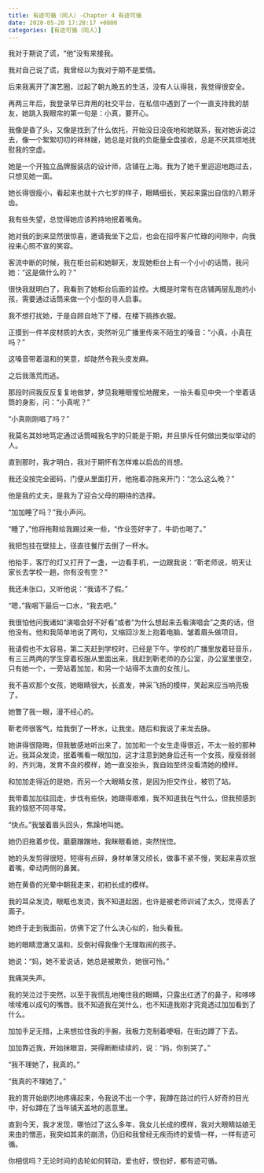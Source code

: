 ```yaml
---
title: 有迹可循（同人）-Chapter 4 有迹可循
date: 2020-05-20 17:28:17 +0800
categories: [有迹可循（同人）]
---
```


我对于期说了谎，“他”没有来接我。

我对自己说了谎，我曾经以为我对于期不是爱情。

后来我离开了演艺圈，过起了朝九晚五的生活，没有人认得我，我觉得很安全。

再两三年后，我登录早已弃用的社交平台，在私信中遇到了一个一直支持我的朋友，她跳入我眼帘的第一句是：小真，要开心。

我像是昏了头，又像是找到了什么依托，开始没日没夜地和她联系，我对她诉说过去，像一个絮絮叨叨的祥林嫂，她总是对我的负能量全盘接收，总是不厌其烦地抚慰我的空虚。

她是一个开独立品牌服装店的设计师，店铺在上海。我为了她千里迢迢地跑过去，只想见她一面。

她长得很瘦小，看起来也就十六七岁的样子，眼睛细长，笑起来露出自信的八颗牙齿。

我有些失望，总觉得她应该矜持地抿着嘴角。

她对我的到来显然很惊喜，邀请我坐下之后，也会在招呼客户忙碌的间隙中，向我投来心照不宣的笑容。

客流中断的时候，我在柜台前和她聊天，发现她柜台上有一个小小的话筒，我问她：“这是做什么的？”

很快我就明白了，我看到了她柜台后面的监控。大概是时常有在店铺两层乱跑的小孩，需要通过话筒来做一个小型的寻人启事。

我不想打扰她，于是自顾自地下了楼，在楼下挑拣衣服。

正摸到一件羊皮材质的大衣，突然听见广播里传来不陌生的嗓音：“小真，小真在吗？”

这嗓音带着温和的笑意，却陡然令我头皮发麻。

之后我落荒而逃。

那段时间我反反复复地做梦，梦见我睡眼惺忪地醒来，一抬头看见中央一个举着话筒的身影，问：“小真呢？”

“小真刚刚唱了吗？”

我莫名其妙地笃定通过话筒喊我名字的只能是于期，并且排斥任何做出类似举动的人。

直到那时，我才明白，我对于期怀有怎样难以启齿的肖想。

我还没按完全密码，门便从里面打开，他拖着凉拖来开门：“怎么这么晚？”

他是我的丈夫，是我为了迎合父母的期待的选择。

“加加睡了吗？”我小声问。

“睡了，”他将拖鞋给我踢过来一些，“作业签好字了，牛奶也喝了。”

我把包挂在壁挂上，径直往餐厅去倒了一杯水。

他抬手，客厅的灯又打开了一盏，一边看手机，一边跟我说：“靳老师说，明天让家长去学校一趟，你有没有空？”

我还未张口，又听他说：“我请不了假。”

“嗯，”我咽下最后一口水，“我去吧。”

我很怕他问我诸如“演唱会好不好看”或者“为什么想起来去看演唱会”之类的话，但他没有。他和我简单地说了两句，又缩回沙发上抱着电脑，皱着眉头做项目。

我请假也不太容易，第二天赶到学校时，已经是下午。学校的广播里放着轻音乐，有三三两两的学生穿着校服从里面出来，我赶到靳老师的办公室，办公室里很空，只有她一个，一旁站着加加，和另一个站得不太直的女孩儿。

我不喜欢那个女孩，她眼睛很大，长直发，神采飞扬的模样，笑起来应当响亮极了。

她瞥了我一眼，漫不经心的。

靳老师很客气，给我倒了一杯水，让我坐。随后和我说了来龙去脉。

她讲得很隐晦，但我敏感地听出来了，加加和一个女生走得很近，不太一般的那种近。我耳朵发烫，抿着嘴看一眼加加，这才注意到她身后还有一个女孩，瘦瘦弱弱的，齐刘海，发育不良的模样，她一直没抬头，我自始至终没看清她的模样。

和加加走得近的是她，而另一个大眼睛女孩，是因为拒交作业，被罚了站。

我带着加加往回走，步伐有些快，她跟得艰难，我不知道我在气什么，但我预感到我的恼怒不同寻常。

“快点。”我皱着眉头回头，焦躁地叫她。

她仍旧拖着步伐，磨磨蹭蹭地，我眯眼看她，突然恍惚。

她的头发剪得很短，短得有点碎，身材单薄又颀长，做事不紧不慢，笑起来喜欢抿着嘴，牵动两侧的鼻翼。

她在黄昏的光晕中朝我走来，初初长成的模样。

我的耳朵发烫，眼眶也发烫，我不知道起因，也许是被老师训诫了太久，觉得丢了面子。

她终于走到我面前，仿佛下定了什么决心似的，抬头看我。

她的眼睛澄澈又温和，反倒衬得我像个无理取闹的孩子。

她说：“妈，她不爱说话，她总是被欺负，她很可怜。”

我痛哭失声。

我的哭泣过于突然，以至于我慌乱地掩住我的眼睛，只露出红透了的鼻子，和哆哆嗦嗦难以成句的嘴唇。我不知道我在哭什么，也不知道我刚才究竟透过加加看到了什么。

加加手足无措，上来想拉住我的手腕，我极力克制着哽咽，在街边蹲了下去。

加加靠近我，开始抹眼泪，哭得断断续续的，说：“妈，你别哭了。”

“我不理她了，我真的。”

“我真的不理她了。”

我的胃开始剧烈地疼痛起来，令我说不出一个字，我蹲在路过的行人好奇的目光中，好似蹲在了当年铺天盖地的恶意里。

直到今天，我才发现，哪怕过了这么多年，我女儿长成的模样，我对大眼睛姑娘无来由的憎恶，我突如其来的崩溃，仍旧和我曾经无疾而终的爱情一样，一样有迹可循。

你相信吗？无论时间的齿轮如何转动，爱也好，恨也好，都有迹可循。

